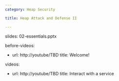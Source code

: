 ```yaml
---
category: Heap Security

title: Heap Attack and Defense II

---
```


slides: 02-essentials.pptx

before-videos:
  - url: http://youtube/TBD
    title: Welcome!

videos:
  - url: http://youtube/TBD
    title: Interact with a service
